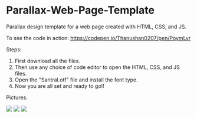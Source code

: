 # Parallax-Web-Page-Template
Parallax design template for a web page created with HTML, CSS, and JS.

To see the code in action: https://codepen.io/Thanushan0207/pen/PoymLvr

Steps:
1. First download all the files.
2. Then use any choice of code editor to open the HTML, CSS, and JS files.
3. Open the "Santral.otf" file and install the font type.
3. Now you are all set and ready to go!!

Pictures:

<img src="https://user-images.githubusercontent.com/131554091/233868459-4debbe1b-5ba8-438f-bc77-acb4571ae865.png">
<img src="https://user-images.githubusercontent.com/131554091/233868460-958f68fb-4745-482f-be31-b82195c049ee.png">
<img src="https://user-images.githubusercontent.com/131554091/233868462-811f4d4d-4467-4ff5-a91f-d8f5b8f190c5.png">

